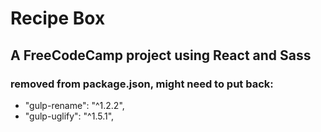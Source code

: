 # Recipe Box

## A FreeCodeCamp project using React and Sass

### removed from package.json, might need to put back:
- "gulp-rename": "^1.2.2",
- "gulp-uglify": "^1.5.1",
